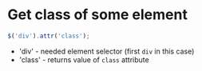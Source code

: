 # Get class of some element

```javascript
$('div').attr('class');
```

- 'div' - needed element selector (first ```div``` in this case)
- 'class' - returns value of ```class``` attribute
